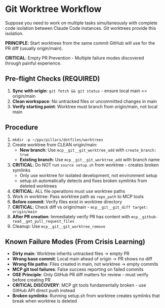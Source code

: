 # Git Worktree Workflow

Suppose you need to work on multiple tasks simultaneously with complete code isolation between Claude Code instances. Git worktrees provide this isolation.

**PRINCIPLE**: Start worktrees from the same commit GitHub will use for the PR diff (usually origin/main).

**CRITICAL**: Empty PR Prevention - Multiple failure modes discovered through painful experience.

## Pre-flight Checks (REQUIRED)
1. **Sync with origin**: `git fetch && git status` - ensure local main == origin/main
2. **Clean workspace**: No untracked files or uncommitted changes in main
3. **Verify starting point**: Worktree must branch from origin/main, not local main

## Procedure
1. `mkdir -p ~/ppv/pillars/dotfiles/worktrees`
2. Create worktree from CLEAN origin/main:
   - **New branch**: Use `mcp__git__git_worktree_add` with `create_branch: true`
   - **Existing branch**: Use `mcp__git__git_worktree_add` with branch name
3. **CRITICAL**: Do NOT run `source setup.sh` from worktree - creates broken symlinks
   - Only use worktree for isolated development, not environment setup
   - setup.sh automatically detects and fixes broken symlinks from deleted worktrees
4. **CRITICAL**: ALL file operations must use worktree paths
5. Work in worktree: Pass worktree path as `repo_path` to MCP tools
6. **Before commit**: Verify files exist in worktree directory
7. **CRITICAL**: Check diff vs origin/main - `mcp__git__git_diff target: origin/main`
8. **After PR creation**: Immediately verify PR has content with `mcp__github-read__get_pull_request_files`
9. Cleanup: Use `mcp__git__git_worktree_remove`

## Known Failure Modes (From Crisis Learning)
- **Dirty main**: Worktree inherits untracked files → empty PR
- **Wrong base commit**: Local main ahead of origin → PR shows no diff
- **Wrong file paths**: Files created in main, not worktree → empty commits
- **MCP git tool failures**: False success reporting on failed commits
- **OSE Principle**: Only GitHub PR diff matters for review - must verify before creating PR
- **CRITICAL DISCOVERY**: MCP git tools fundamentally broken - use GitHub API direct push instead
- **Broken symlinks**: Running setup.sh from worktree creates symlinks that break when worktree is deleted
